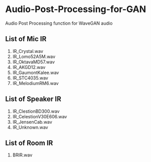 # Audio-Post-Processing-for-GAN
Audio Post Processing function for WaveGAN audio

## List of Mic IR
1. IR_Crystal.wav
2. IR_Lomo52A5M.wav
3. IR_OktavaMD57.wav
4. IR_AKGD12.wav
5. IR_GaumontKalee.wav
6. IR_STC4035.wav
7. IR_MelodiumRM6.wav

## List of Speaker IR
1. IR_ClestionBD300.wav
2. IR_CelestionV30E606.wav
3. IR_JensenCab.wav
4. IR_Unknown.wav

## List of Room IR
1. BRIR.wav
